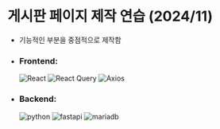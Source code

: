 # 게시판 페이지 제작 연습 (2024/11)

- 기능적인 부분을 중점적으로 제작함

- ### Frontend:

  ![React](https://img.shields.io/badge/React-61DAFB?style=for-the-badge&logo=react&logoColor=black)
  ![React Query](https://img.shields.io/badge/React_Query-FF4154?style=for-the-badge&logo=reactquery&logoColor=white)
  ![Axios](https://img.shields.io/badge/Axios-5A29E4?style=for-the-badge&logo=axios&logoColor=white)

- ### Backend:

  ![python](https://img.shields.io/badge/Python-3776AB?style=for-the-badge&logo=python&logoColor=white)
  ![fastapi](https://img.shields.io/badge/Fast_API-009688?style=for-the-badge&logo=fastAPI&logoColor=white)
  ![mariadb](https://img.shields.io/badge/MariaDB-003545?style=for-the-badge&logo=MariaDB&logoColor=white)
